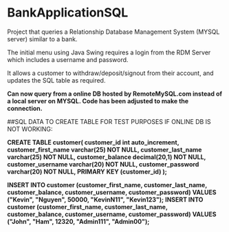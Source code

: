 # BankApplicationSQL

Project that queries a Relationship Database Management System (MYSQL server) similar to a bank.

The initial menu using Java Swing requires a login from the RDM Server which includes a username and password. 

It allows a customer to withdraw/deposit/signout from their account, and updates the SQL table as required.


**Can now query from a online DB hosted by RemoteMySQL.com instead of a local server on MYSQL. Code has been adjusted to make the connection.**



##SQL DATA TO CREATE TABLE FOR TEST PURPOSES IF ONLINE DB IS NOT WORKING:

**CREATE TABLE customer(
customer_id int auto_increment,
customer_first_name varchar(25) NOT NULL,
customer_last_name varchar(25) NOT NULL,
customer_balance decimal(20,1) NOT NULL,
customer_username varchar(20) NOT NULL,
customer_password varchar(20) NOT NULL,
PRIMARY KEY (customer_id)
);**

**INSERT INTO customer (customer_first_name, customer_last_name, customer_balance, customer_username, customer_password) VALUES ("Kevin", "Nguyen", 50000, "KevinN11", "Kevin123");
INSERT INTO customer (customer_first_name, customer_last_name, customer_balance, customer_username, customer_password) VALUES ("John", "Ham", 12320, "Admin111", "Admin00");**

